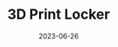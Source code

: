 ---
layout: default
title: 3D Print Locker
modal-id: 7
date: 2023-06-26
img: 3DPrintLocker.png
img1:
img2:
alt: image-alt
project-date: Summer 23
client: Florida Polytechnic Makerspace
category: Mechanical Engineering
description: Students would email me at weird hours and while I was in class to pick up prints, so one day, while I was picking up packages from an Amazon Locker, I realized I could make my own small-scale version of it for students to be able to get their prints at said weird hours. I quickly created a single-cell prototype before pitching the idea to my boss for more funding (acrylic is surprisingly expensive). After funding was secured, I spent a couple of weeks designing a 16-cell version in Solidworks and got everything finalized and validated. The final design has five 100x200 mm cells, nine 200x200 mm cells (the prototyped size), and two 100x300 mm cells for dropping off filament or long prints. 
outcome: I got to design and use compliant 3D printed components for the latches; this was the largest SolidWorks assembly I have created (Approx. 230 components); I learned how to use EEPROM memory on Arduino to allow for the system to remember the cell object states after a power outage, and I solved a problem with a robust and helpful product that will be around long after my graduation.
---